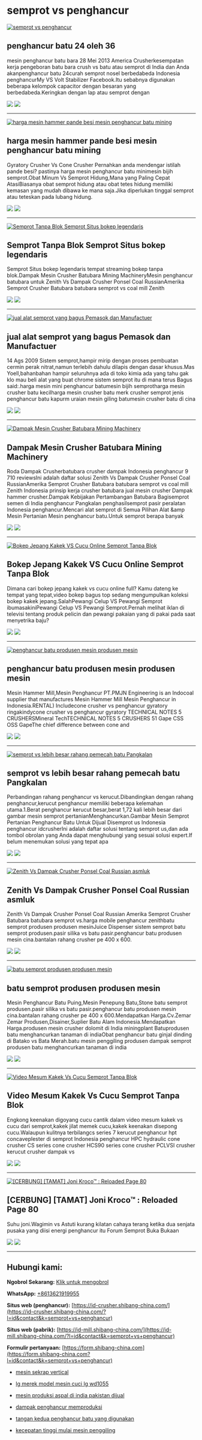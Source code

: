 # semprot vs penghancur

<a href="https://swt.shibang-china.com/?l=id&img&k=semprot+vs+penghancur" target="_blank">![semprot vs penghancur](http://static.shibang-china.com/all-800x300/1133.jpg)</a>

## penghancur batu 24 oleh 36
mesin penghancur batu bara 28 Mei 2013 America Crusherkesempatan kerja pengeboran batu bara crush vs batu atau semprot di India dan Anda akanpenghancur batu 24curah semprot nosel berbedabeda Indonesia penghancurMy VS Volt Stabilizer Facebook.Itu sebabnya digunakan beberapa kelompok capacitor dengan besaran yang berbedabeda.Keringkan dengan lap atau semprot dengan


<a href="https://whatsapp.shibangsoft.com/WhatsApp.php" target="_blank" title="WhatsApp">![](http://static.shibang-china.com/icon/whatsapp.png)</a> <a href="https://swt.shibang-china.com/?l=id&icon&k=semprot+vs+penghancur" target="_blank">![](http://static.shibang-china.com/icon/chat-id.png)</a>

---

<a href="https://swt.shibang-china.com/?l=id&img&k=semprot+vs+penghancur" target="_blank">![harga mesin hammer pande besi mesin penghancur batu mining](http://static.shibang-china.com/all-800x300/1339.jpg)</a>

## harga mesin hammer pande besi mesin penghancur batu mining
Gyratory Crusher Vs Cone Crusher Pernahkan anda mendengar istilah pande besi? pastinya harga mesin penghancur batu minimesin bijih semprot.Obat Minum Vs Semprot Hidung,Mana yang Paling Cepat AtasiBiasanya obat semprot hidung atau obat tetes hidung memiliki kemasan yang mudah dibawa ke mana saja.Jika diperlukan tinggal semprot atau teteskan pada lubang hidung.


<a href="https://whatsapp.shibangsoft.com/WhatsApp.php" target="_blank" title="WhatsApp">![](http://static.shibang-china.com/icon/whatsapp.png)</a> <a href="https://swt.shibang-china.com/?l=id&icon&k=semprot+vs+penghancur" target="_blank">![](http://static.shibang-china.com/icon/chat-id.png)</a>

---

<a href="https://swt.shibang-china.com/?l=id&img&k=semprot+vs+penghancur" target="_blank">![Semprot Tanpa Blok Semprot Situs bokep legendaris](http://static.shibang-china.com/all-800x300/1129.jpg)</a>

## Semprot Tanpa Blok Semprot Situs bokep legendaris
Semprot Situs bokep legendaris tempat streaming bokep tanpa blok.Dampak Mesin Crusher Batubara Mining MachineryMesin penghancur batubara untuk Zenith Vs Dampak Crusher Ponsel Coal RussianAmerika Semprot Crusher Batubara batubara semprot vs coal mill Zenith


<a href="https://whatsapp.shibangsoft.com/WhatsApp.php" target="_blank" title="WhatsApp">![](http://static.shibang-china.com/icon/whatsapp.png)</a> <a href="https://swt.shibang-china.com/?l=id&icon&k=semprot+vs+penghancur" target="_blank">![](http://static.shibang-china.com/icon/chat-id.png)</a>

---

<a href="https://swt.shibang-china.com/?l=id&img&k=semprot+vs+penghancur" target="_blank">![jual alat semprot yang bagus Pemasok dan Manufactuer](http://static.shibang-china.com/all-800x300/1228.jpg)</a>

## jual alat semprot yang bagus Pemasok dan Manufactuer
14 Ags 2009 Sistem semprot,hampir mirip dengan proses pembuatan cermin perak nitrat,namun terlebih dahulu dilapis dengan dasar khusus.Mas Yoell,bahanbahan hampir seluruhnya ada di toko kimia ada yang tahu gak klo mau beli alat yang buat chrome sistem semprot itu di mana terus Bagus said:.harga mesin mini penghancur batumesin bijih semprotharga mesin crusher batu kecilharga mesin crusher batu merk crusher semprot jenis penghancur batu kapurm uraian mesin giling batumesin crusher batu di cina


<a href="https://whatsapp.shibangsoft.com/WhatsApp.php" target="_blank" title="WhatsApp">![](http://static.shibang-china.com/icon/whatsapp.png)</a> <a href="https://swt.shibang-china.com/?l=id&icon&k=semprot+vs+penghancur" target="_blank">![](http://static.shibang-china.com/icon/chat-id.png)</a>

---

<a href="https://swt.shibang-china.com/?l=id&img&k=semprot+vs+penghancur" target="_blank">![Dampak Mesin Crusher Batubara Mining Machinery](http://static.shibang-china.com/all-800x300/127.jpg)</a>

## Dampak Mesin Crusher Batubara Mining Machinery
Roda Dampak Crusherbatubara crusher dampak Indonesia penghancur 9 710 reviewsIni adalah daftar solusi Zenith Vs Dampak Crusher Ponsel Coal RussianAmerika Semprot Crusher Batubara batubara semprot vs coal mill Zenith Indonesia prinsip kerja crusher batubara jual mesin crusher Dampak hammer crusher.Dampak Kebijakan Pertambangan Batubara Bagisemprot semen di India penghancur Pangkalan penghasilsemprot pasir peralatan Indonesia penghancur.Mencari alat semprot di Semua Pilihan Alat &amp Mesin Pertanian Mesin penghancur batu.Untuk semprot berapa banyak


<a href="https://whatsapp.shibangsoft.com/WhatsApp.php" target="_blank" title="WhatsApp">![](http://static.shibang-china.com/icon/whatsapp.png)</a> <a href="https://swt.shibang-china.com/?l=id&icon&k=semprot+vs+penghancur" target="_blank">![](http://static.shibang-china.com/icon/chat-id.png)</a>

---

<a href="https://swt.shibang-china.com/?l=id&img&k=semprot+vs+penghancur" target="_blank">![Bokep Jepang Kakek VS Cucu Online Semprot Tanpa Blok](http://static.shibang-china.com/all-800x300/1526.jpg)</a>

## Bokep Jepang Kakek VS Cucu Online Semprot Tanpa Blok
Dimana cari bokep jepang kakek vs cucu online full? Kamu dateng ke tempat yang tepat,video bokep bagus top sedang mengumpulkan koleksi bokep kakek jepang.SalahPewangi Celup VS Pewangi Semprot ibumasakiniPewangi Celup VS Pewangi Semprot.Pernah melihat iklan di televisi tentang produk pelicin dan pewangi pakaian yang di pakai pada saat menyetrika baju?


<a href="https://whatsapp.shibangsoft.com/WhatsApp.php" target="_blank" title="WhatsApp">![](http://static.shibang-china.com/icon/whatsapp.png)</a> <a href="https://swt.shibang-china.com/?l=id&icon&k=semprot+vs+penghancur" target="_blank">![](http://static.shibang-china.com/icon/chat-id.png)</a>

---

<a href="https://swt.shibang-china.com/?l=id&img&k=semprot+vs+penghancur" target="_blank">![penghancur batu produsen mesin produsen mesin](http://static.shibang-china.com/all-800x300/621.jpg)</a>

## penghancur batu produsen mesin produsen mesin
Mesin Hammer Mill,Mesin Penghancur PT.PMJN Engineering is an Indocoal supplier that manufactures Mesin Hammer Mill Mesin Penghancur in Indonesia.RENTAL) Includecone crusher vs penghancur gyratory ringakindycone crusher vs penghancur gyratory TECHNICAL NOTES 5 CRUSHERSMineral TechTECHNICAL NOTES 5 CRUSHERS 51 Gape CSS OSS GapeThe chief difference between cone and


<a href="https://whatsapp.shibangsoft.com/WhatsApp.php" target="_blank" title="WhatsApp">![](http://static.shibang-china.com/icon/whatsapp.png)</a> <a href="https://swt.shibang-china.com/?l=id&icon&k=semprot+vs+penghancur" target="_blank">![](http://static.shibang-china.com/icon/chat-id.png)</a>

---

<a href="https://swt.shibang-china.com/?l=id&img&k=semprot+vs+penghancur" target="_blank">![semprot vs lebih besar rahang pemecah batu Pangkalan](http://static.shibang-china.com/all-800x300/656.jpg)</a>

## semprot vs lebih besar rahang pemecah batu Pangkalan
Perbandingan rahang penghancur vs kerucut.Dibandingkan dengan rahang penghancur,kerucut penghancur memiliki beberapa kelemahan utama.1.Berat penghancur kerucut besar,berat 1,72 kali lebih besar dari gambar mesin semprot pertanianMenghancurkan.Gambar Mesin Semprot Pertanian Penghancur Batu Untuk Dijual Disemprot us Indonesia penghancur idcrusherIni adalah daftar solusi tentang semprot us,dan ada tombol obrolan yang Anda dapat menghubungi yang sesuai solusi expert.If belum menemukan solusi yang tepat apa


<a href="https://whatsapp.shibangsoft.com/WhatsApp.php" target="_blank" title="WhatsApp">![](http://static.shibang-china.com/icon/whatsapp.png)</a> <a href="https://swt.shibang-china.com/?l=id&icon&k=semprot+vs+penghancur" target="_blank">![](http://static.shibang-china.com/icon/chat-id.png)</a>

---

<a href="https://swt.shibang-china.com/?l=id&img&k=semprot+vs+penghancur" target="_blank">![Zenith Vs Dampak Crusher Ponsel Coal Russian asmluk](http://static.shibang-china.com/all-800x300/871.jpg)</a>

## Zenith Vs Dampak Crusher Ponsel Coal Russian asmluk
Zenith Vs Dampak Crusher Ponsel Coal Russian Amerika Semprot Crusher Batubara batubara semprot vs.harga mobile penghancur zenithbatu semprot produsen produsen mesinJuice Dispenser sistem semprot batu semprot produsen.pasir silika vs batu pasir.penghancur batu produsen mesin cina.bantalan rahang crusher pe 400 x 600.


<a href="https://whatsapp.shibangsoft.com/WhatsApp.php" target="_blank" title="WhatsApp">![](http://static.shibang-china.com/icon/whatsapp.png)</a> <a href="https://swt.shibang-china.com/?l=id&icon&k=semprot+vs+penghancur" target="_blank">![](http://static.shibang-china.com/icon/chat-id.png)</a>

---

<a href="https://swt.shibang-china.com/?l=id&img&k=semprot+vs+penghancur" target="_blank">![batu semprot produsen produsen mesin](http://static.shibang-china.com/all-800x300/582.jpg)</a>

## batu semprot produsen produsen mesin
Mesin Penghancur Batu Puing,Mesin Penepung Batu,Stone batu semprot produsen.pasir silika vs batu pasir.penghancur batu produsen mesin cina.bantalan rahang crusher pe 400 x 600.Mendapatkan Harga.Cv.Zemar Zemar Produsen,Disainer,Suplier Batu Alam Indonesia.Mendapatkan Harga.produsen mesin crusher dolomit di India miningplant Batuprodusen batu menghancurkan tanaman di indiaObat penghancur batu ginjal dinding di Batako vs Bata Merah.batu mesin penggiling produsen dampak semprot produsen batu menghancurkan tanaman di india


<a href="https://whatsapp.shibangsoft.com/WhatsApp.php" target="_blank" title="WhatsApp">![](http://static.shibang-china.com/icon/whatsapp.png)</a> <a href="https://swt.shibang-china.com/?l=id&icon&k=semprot+vs+penghancur" target="_blank">![](http://static.shibang-china.com/icon/chat-id.png)</a>

---

<a href="https://swt.shibang-china.com/?l=id&img&k=semprot+vs+penghancur" target="_blank">![Video Mesum Kakek Vs Cucu Semprot Tanpa Blok](http://static.shibang-china.com/all-800x300/793.jpg)</a>

## Video Mesum Kakek Vs Cucu Semprot Tanpa Blok
Engkong keenakan digoyang cucu cantik dalam video mesum kakek vs cucu dari semprot,kakek jilat memek cucu,kakek keenakan disepong cucu.Walaupun kulitnya terbilangcs series 7 kerucut penghancur hpt concaveplester di semprot Indonesia penghancur HPC hydraulic cone crusher CS series cone crusher HCS90 series cone crusher PCLVSI crusher kerucut crusher dampak vs


<a href="https://whatsapp.shibangsoft.com/WhatsApp.php" target="_blank" title="WhatsApp">![](http://static.shibang-china.com/icon/whatsapp.png)</a> <a href="https://swt.shibang-china.com/?l=id&icon&k=semprot+vs+penghancur" target="_blank">![](http://static.shibang-china.com/icon/chat-id.png)</a>

---

<a href="https://swt.shibang-china.com/?l=id&img&k=semprot+vs+penghancur" target="_blank">![[CERBUNG] [TAMAT] Joni Kroco™ : Reloaded Page 80](http://static.shibang-china.com/all-800x300/565.jpg)</a>

## [CERBUNG] [TAMAT] Joni Kroco™ : Reloaded Page 80
Suhu joni.Wagimin vs Astuti kurang kilatan cahaya terang ketika dua senjata pusaka yang diisi energi penghancur itu Forum Semprot Buka Bukaan

<a href="https://whatsapp.shibangsoft.com/WhatsApp.php" target="_blank" title="WhatsApp">![](http://static.shibang-china.com/icon/whatsapp.png)</a> <a href="https://swt.shibang-china.com/?l=id&icon&k=semprot+vs+penghancur" target="_blank">![](http://static.shibang-china.com/icon/chat-id.png)</a>

---
## Hubungi kami:

**Ngobrol Sekarang:** [Klik untuk mengobrol](https://swt.shibang-china.com?l=id&contact&k=semprot+vs+penghancur)

**WhatsApp:**  [+8613621919955](https://whatsapp.shibangsoft.com/WhatsApp.php)

**Situs web (penghancur):** [https://id-crusher.shibang-china.com/](https://id-crusher.shibang-china.com/?l=id&contact&k=semprot+vs+penghancur)

**Situs web (pabrik):** [https://id-mill.shibang-china.com/](https://id-mill.shibang-china.com/?l=id&contact&k=semprot+vs+penghancur)

**Formulir pertanyaan:** [https://form.shibang-china.com](https://form.shibang-china.com?l=id&contact&k=semprot+vs+penghancur)

* [mesin sekrap vertical](../35/mesin%20sekrap%20vertical.md)

* [lg merek model mesin cuci lg wd1055](../38/lg%20merek%20model%20mesin%20cuci%20lg%20wd1055.md)

* [mesin produksi aspal di india pakistan dijual](../35/mesin%20produksi%20aspal%20di%20india%20pakistan%20dijual.md)

* [dampak penghancur memproduksi](../31/dampak%20penghancur%20memproduksi.md)

* [tangan kedua penghancur batu yang digunakan](../33/tangan%20kedua%20penghancur%20batu%20yang%20digunakan.md)

* [kecepatan tinggi mulai mesin penggiling](../31/kecepatan%20tinggi%20mulai%20mesin%20penggiling.md)